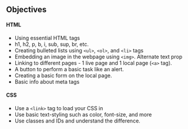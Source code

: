 ## Objectives
#### HTML
- Using essential HTML tags
- h1, h2, p, b, i, sub, sup, br, etc.
- Creating bulleted lists using `<ul>`, `<ol>`, and `<li>` tags
- Embedding an image in the webpage using `<img>`. Alternate text prop
- Linking to different pages - 1 live page and 1 local page (`<a>` tag).
- A button to perform a basic task like an alert.
- Creating a basic form on the local page.
- Basic info about meta tags
#### CSS
- Use a `<link>` tag to load your CSS in
- Use basic text-styling such as color, font-size, and more
- Use classes and IDs and understand the difference.